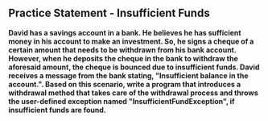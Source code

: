## Practice Statement - Insufficient Funds 

**David has a savings account in a bank. He believes he has sufficient money in his account
to make an investment. So, he signs a cheque of a certain amount that needs to be withdrawn
from his bank account. However, when he deposits the cheque in the bank to withdraw the 
aforesaid amount, the cheque is bounced due to insufficient funds. David receives a message 
from the bank stating, "Insufficient balance in the account.". Based on this scenario, 
write a program that introduces a withdrawal method that takes care of the withdrawal 
process and throws the user-defined exception named "InsufficientFundException", 
if insufficient funds are found.**
